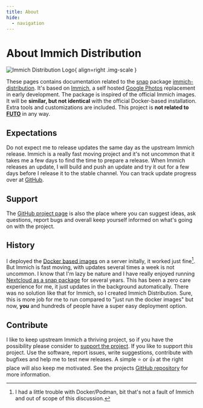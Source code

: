 ```yaml
---
title: About
hide:
  - navigation
---
```


# About Immich Distribution

![Immich Distribution Logo](/assets/immich-dist.png){ align=right .img-scale }

These pages contains documentation related to the [snap](https://snapcraft.io/docs) package [immich-distribution](https://snapcraft.io/immich-distribution). It's based on [Immich](https://immich.app/), a self hosted [Google Photos](https://en.wikipedia.org/wiki/Google_Photos) replacement in early development. The package is inspired of the official Immich images. It will be **similar, but not identical** with the official Docker-based installation. Extra tools and customizations are included. This project is **not related to [FUTO](https://futo.org/)** in any way.

## Expectations

Do not expect me to release updates the same day as the upstream Immich release. Immich is a really fast moving project and it's not uncommon that it takes me a few days to find the time to prepare a release. When Immich releases an update, I will build and push an update and try it out for a few days before I release it to the stable channel. You can track update progress over at [GitHub](https://github.com/nsg/immich-distribution/issues?q=is%3Aissue+is%3Aopen+label%3Anew-version).

## Support

The [GitHub project page](https://github.com/nsg/immich-distribution) is also the place where you can suggest ideas, ask questions, report bugs and overall keep yourself informed on what's going on with the project.

## History

I deployed the [Docker based images](https://immich.app/docs/install/docker-compose) on a server initally, it worked just fine[^1]. But Immich is fast moving, with updates several times a week is not uncommon. I know that I'm lazy be nature and I have really enjoyed running [Nextcloud as a snap package](https://snapcraft.io/nextcloud) for several years. This has been a zero care experience for me, it just updates in the background automatically. There was no solution like that for Immich, so I created Immich Distribution. Sure, this is more job for me to run compared to "just run the docker images" but now, **you** and hundreds of people have a super easy deployment option.

[^1]: I had a little trouble with Docker/Podman, bit that's not a fault of Immich and out of scope of this discussion.

## Contribute

I like to keep upstream Immich a thriving project, so if you have the possibility please consider to [support the project](https://immich.app/docs/overview/support-the-project). If you like to support *this* project. Use the software, report issues, write suggestions, contribute with bugfixes and help me to test new releases. A simple :star: or :thumbsup: at the right place will also keep me motivated. See the projects [GitHub repository](https://github.com/nsg/immich-distribution) for more information.
